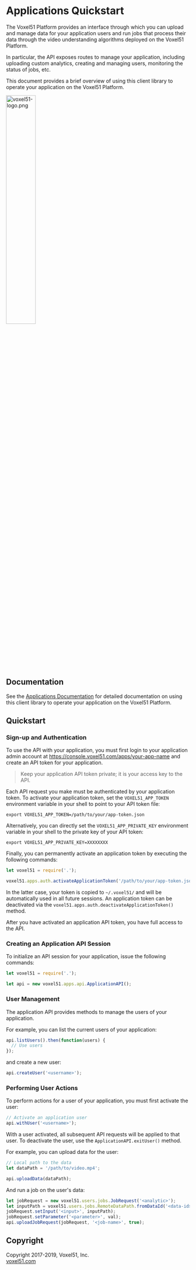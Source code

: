 # Applications Quickstart

The Voxel51 Platform provides an interface through which you can upload and
manage data for your application users and run jobs that process their data
through the video understanding algorithms deployed on the Voxel51 Platform.

In particular, the API exposes routes to manage your application, including
uploading custom analytics, creating and managing users, monitoring the status
of jobs, etc.

This document provides a brief overview of using this client library to
operate your application on the Voxel51 Platform.

<img src="https://drive.google.com/uc?id=1j0S8pLsopAqF1Ik3rf-CdyAIU4kA0sOP" alt="voxel51-logo.png" width="40%"/>


## Documentation

See the [Applications Documentation](https://voxel51.com/docs/applications) for
detailed documentation on using this client library to operate your application
on the Voxel51 Platform.


## Quickstart

### Sign-up and Authentication

To use the API with your application, you must first login to your application
admin account at https://console.voxel51.com/apps/your-app-name and create an
API token for your application.

> Keep your application API token private; it is your access key to the API.

Each API request you make must be authenticated by your application token. To
activate your application token, set the `VOXEL51_APP_TOKEN` environment
variable in your shell to point to your API token file:

```shell
export VOXEL51_APP_TOKEN=/path/to/your/app-token.json
```

Alternatively, you can directly set the `VOXEL51_APP_PRIVATE_KEY` environment
variable in your shell to the private key of your API token:

```shell
export VOXEL51_APP_PRIVATE_KEY=XXXXXXXX
```

Finally, you can permanently activate an application token by executing the
following commands:

```js
let voxel51 = require('.');

voxel51.apps.auth.activateApplicationToken('/path/to/your/app-token.json');
```

In the latter case, your token is copied to `~/.voxel51/` and will be
automatically used in all future sessions. An application token can be
deactivated via the `voxel51.apps.auth.deactivateApplicationToken()` method.

After you have activated an application API token, you have full access to the
API.

### Creating an Application API Session

To initialize an API session for your application, issue the following
commands:

```js
let voxel51 = require('.');

let api = new voxel51.apps.api.ApplicationAPI();
```

### User Management

The application API provides methods to manage the users of your application.

For example, you can list the current users of your application:

```js
api.listUsers().then(function(users) {
  // Use users
});
```

and create a new user:

```js
api.createUser('<username>');
```

### Performing User Actions

To perform actions for a user of your application, you must first activate the
user:

```js
// Activate an application user
api.withUser('<username>');
```

With a user activated, all subsequent API requests will be applied to that
user. To deactivate the user, use the `ApplicationAPI.exitUser()` method.

For example, you can upload data for the user:

```js
// Local path to the data
let dataPath = '/path/to/video.mp4';

api.uploadData(dataPath);
```

And run a job on the user's data:

```js
let jobRequest = new voxel51.users.jobs.JobRequest('<analytic>');
let inputPath = voxel51.users.jobs.RemoteDataPath.fromDataId('<data-id>');
jobRequest.setInput('<input>', inputPath);
jobRequest.setParameter('<parameter>', val);
api.uploadJobRequest(jobRequest, '<job-name>', true);
```


## Copyright

Copyright 2017-2019, Voxel51, Inc.<br>
[voxel51.com](https://voxel51.com)
